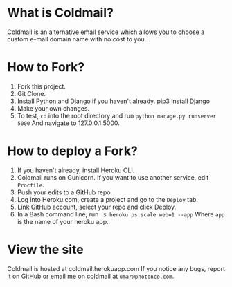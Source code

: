 # What is Coldmail?
Coldmail is an alternative email service which allows you to choose a custom e-mail domain name with no cost to you.
# How to Fork?
1. Fork this project.
2. Git Clone.
3. Install Python and Django if you haven't already.
    pip3 install Django
4. Make your own changes.
5. To test, `cd` into the root directory and run
    `python manage.py runserver 5000`
And navigate to 127.0.0.1:5000.
# How to deploy a Fork?
1. If you haven't already, install Heroku CLI.
2. Coldmail runs on Gunicorn. If you want to use another service, edit `Procfile`.
3. Push your edits to a GitHub repo.
4. Log into Heroku.com, create a project and go to the `Deploy` tab.
5. Link GitHub account, select your repo and click Deploy.
6. In a Bash command line, run
   ` $ heroku ps:scale web=1 --app`
Where `app` is the name of your heroku app.
# View the site
Coldmail is hosted at coldmail.herokuapp.com
If you notice any bugs, report it on GitHub or email me on coldmail at `umar@photonco.com`.
